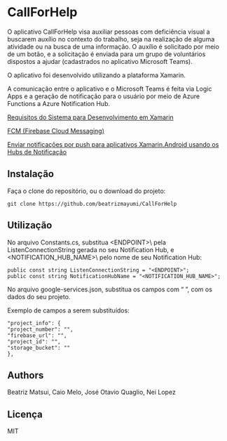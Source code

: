 # CallForHelp

O aplicativo CallForHelp visa auxiliar pessoas com deficiência visual a buscarem auxílio no contexto do trabalho, seja na realização de alguma atividade ou na busca de uma informação. O auxílio é solicitado por meio de um botão, e a solicitação é enviada para um grupo de voluntários dispostos a ajudar (cadastrados no aplicativo Microsoft Teams).

O aplicativo foi desenvolvido utilizando a plataforma Xamarin.

A comunicação entre o aplicativo e o Microsoft Teams é feita via Logic Apps e a geração de notificação para o usuário por meio de Azure Functions a Azure Notification Hub. 

[Requisitos do Sistema para Desenvolvimento em Xamarin](https://docs.microsoft.com/pt-br/xamarin/cross-platform/get-started/requirements)

[FCM (Firebase Cloud Messaging)](https://docs.microsoft.com/pt-br/xamarin/android/data-cloud/google-messaging/firebase-cloud-messaging)

[Enviar notificações por push para aplicativos Xamarin.Android usando os Hubs de Notificação](https://docs.microsoft.com/pt-br/azure/notification-hubs/xamarin-notification-hubs-push-notifications-android-gcm#create-a-firebase-project-and-enable-firebase-cloud-messaging)

## Instalação

Faça o clone do repositório, ou o download do projeto:
```
git clone https://github.com/beatrizmayumi/CallForHelp
```

## Utilização
No arquivo Constants.cs, substitua \<ENDPOINT>\ pela ListenConnectionString gerada no seu Notification Hub, e \<NOTIFICATION_HUB_NAME>\ pelo nome de seu Notification Hub:

```
public const string ListenConnectionString = "<ENDPOINT>";
public const string NotificationHubName = "<NOTIFICATION_HUB_NAME>";
```

No arquivo google-services.json, substitua os campos com “ ”, com os dados do seu projeto.

Exemplo de campos a serem substituídos:

```
"project_info": {
"project_number": "",
"firebase_url": "",
"project_id": "",
"storage_bucket": ""
},
```

## Authors
Beatriz Matsui, Caio Melo, José Otavio Quaglio, Nei Lopez

## Licença

MIT
  
